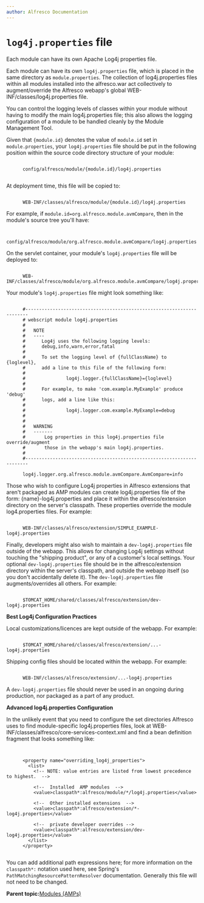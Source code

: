 ```yaml
---
author: Alfresco Documentation
---
```


# `log4j.properties` file

Each module can have its own Apache Log4j properties file.

Each module can have its own `log4j.properties` file, which is placed in the same directory as `module.properties`. The collection of log4j.properties files within all modules installed into the alfresco.war act collectively to augment/override the Alfresco webapp's global WEB-INF/classes/log4j.properties file.

You can control the logging levels of classes within your module without having to modify the main log4j.properties file; this also allows the logging configuration of a module to be handled cleanly by the Module Management Tool.

Given that `{module.id}` denotes the value of `module.id` set in `module.properties`, your `log4j.properties` file should be put in the following position within the source code directory structure of your module:

```

      config/alfresco/module/{module.id}/log4j.properties
 
```

At deployment time, this file will be copied to:

```
      
      WEB-INF/classes/alfresco/module/{module.id}/log4j.properties

```

For example, if `module.id=org.alfresco.module.avmCompare`, then in the module's source tree you'll have:

```
      
      config/alfresco/module/org.alfresco.module.avmCompare/log4j.properties

```

On the servlet container, your module's `log4j.properties` file will be deployed to:

```
     
      WEB-INF/classes/alfresco/module/org.alfresco.module.avmCompare/log4j.properties

```

Your module's `log4j.properties` file might look something like:

```

      #-----------------------------------------------------------------------
      # webscript module log4j.properties
      #
      #   NOTE
      #   ----
      #      Log4j uses the following logging levels:
      #      debug,info,warn,error,fatal
      #
      #      To set the logging level of {fullClassName} to {loglevel},
      #      add a line to this file of the following form:
      #   
      #               log4j.logger.{fullClassName}={loglevel}
      #
      #      For example, to make 'com.example.MyExample' produce 'debug'
      #      logs, add a line like this:
      #   
      #               log4j.logger.com.example.MyExample=debug
      #
      #
      #   WARNING
      #   -------
      #       Log properties in this log4j.properties file override/augment
      #       those in the webapp's main log4j.properties.
      #    
      #-----------------------------------------------------------------------
      
      log4j.logger.org.alfresco.module.avmCompare.AvmCompare=info

```

Those who wish to configure Log4j properties in Alfresco extensions that aren't packaged as AMP modules can create log4j.properties file of the form: \{name\}-log4j.properties and place it within the alfresco/extension directory on the server's classpath. These properties override the module log4.properties files. For example:

```

      WEB-INF/classes/alfresco/extension/SIMPLE_EXAMPLE-log4j.properties

```

Finally, developers might also wish to maintain a `dev-log4j.properties` file outside of the webapp. This allows for changing Log4j settings without touching the "shipping product", or any of a customer's local settings. Your optional `dev-log4j.properties` file should be in the alfresco/extension directory within the server's classpath, and outside the webapp itself \(so you don't accidentally delete it\). The `dev-log4j.properties` file augments/overrides all others. For example:

```

      $TOMCAT_HOME/shared/classes/alfresco/extension/dev-log4j.properties

```

**Best Log4j Configuration Practices**

Local customizations/licences are kept outside of the webapp. For example:

```

      $TOMCAT_HOME/shared/classes/alfresco/extension/...-log4j.properties

```

Shipping config files should be located within the webapp. For example:

```
      
      WEB-INF/classes/alfresco/extension/...-log4j.properties

```

A `dev-log4j.properties` file should never be used in an ongoing during production, nor packaged as a part of any product.

**Advanced log4j.properties Configuration**

In the unlikely event that you need to configure the set directories Alfresco uses to find module-specific log4j.properties files, look at WEB-INF/classes/alfresco/core-services-context.xml and find a bean definition fragment that looks something like:

```

  
      <property name="overriding_log4j_properties">
        <list>
          <!-- NOTE: value entries are listed from lowest precedence to highest.  -->
          
          <!--  Installed  AMP modules  -->
          <value>classpath*:alfresco/module/*/log4j.properties</value>
          
          <!--  Other installed extensions  -->
          <value>classpath*:alfresco/extension/*-log4j.properties</value>
          
          <!--  private developer overrides -->
          <value>classpath*:alfresco/extension/dev-log4j.properties</value>
        </list>
      </property>


```

You can add additional path expressions here; for more information on the `classpath*:` notation used here, see Spring's `PathMatchingResourcePatternResolver` documentation. Generally this file will not need to be changed.

**Parent topic:**[Modules \(AMPs\)](../concepts/dev-extensions-modules-intro.md)

